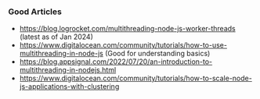 ### Good Articles

- https://blog.logrocket.com/multithreading-node-js-worker-threads (latest as of Jan 2024)
- https://www.digitalocean.com/community/tutorials/how-to-use-multithreading-in-node-js (Good for understanding basics)
- https://blog.appsignal.com/2022/07/20/an-introduction-to-multithreading-in-nodejs.html
- https://www.digitalocean.com/community/tutorials/how-to-scale-node-js-applications-with-clustering
